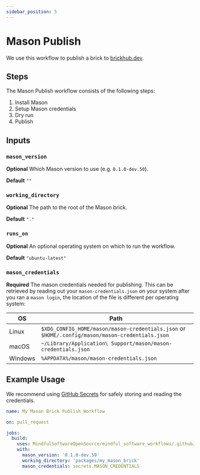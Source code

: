 ```yaml
---
sidebar_position: 5
---
```


# Mason Publish

We use this workflow to publish a brick to [brickhub.dev](https://brickhub.dev/).

## Steps

The Mason Publish workflow consists of the following steps:

1. Install Mason
2. Setup Mason credentials
3. Dry run
4. Publish

## Inputs

### `mason_version`

**Optional** Which Mason version to use (e.g. `0.1.0-dev.50`).

**Default** `""`

### `working_directory`

**Optional** The path to the root of the Mason brick.

**Default** `"."`

### `runs_on`

**Optional** An optional operating system on which to run the workflow.

**Default** `"ubuntu-latest"`

### `mason_credentials`

**Required** The mason credentials needed for publishing. This can be retrieved by reading out your `mason-credentials.json` on your system after you ran a `mason login`, the location of the file is different per operating system:

| OS      | Path                                                                                            |
| ------- | ----------------------------------------------------------------------------------------------- |
| Linux   | `$XDG_CONFIG_HOME/mason/mason-credentials.json` or `$HOME/.config/mason/mason-credentials.json` |
| macOS   | `~/Library/Application\ Support/mason/mason-credentials.json`                                   |
| Windows | `%APPDATA%/mason/mason-credentials.json`                                                        |

## Example Usage

We recommend using [GitHub Secrets](https://docs.github.com/en/actions/security-guides/encrypted-secrets) for safely storing and reading the credentials.

```yaml
name: My Mason Brick Publish Workflow

on: pull_request

jobs:
  build:
    uses: MindfulSoftwareOpenSource/mindful_software_workflows/.github/workflows/mason_publish.yml@v1
    with:
      mason_version: '0.1.0-dev.50'
      working_directory: 'packages/my_mason_brick'
      mason_credentials: secrets.MASON_CREDENTIALS
```
